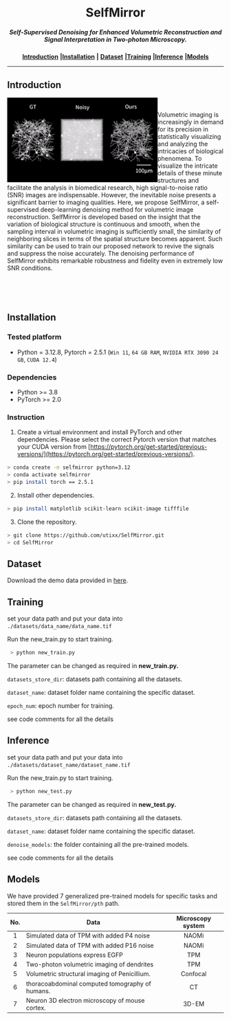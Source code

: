 
<p>
<h1 align="center">SelfMirror</h1>
<h5 align="center">Self-Supervised Denoising for Enhanced Volumetric Reconstruction and Signal
   Interpretation in Two-photon Microscopy.</h5>

[//]: # (<h6 align="right">v0.3.5</h6>)
</p>

<div align="center">

[**Introduction**](#-Introduction) **|**[**Installation**](#-Installation) **|** [**Dataset**](#-Dataset) **|**[**Training**](#-Training) **|**[**Inference**](#-Inference) **|**[**Models**](#-Models)

</div>

---

## Introduction 

<p>
<img src='./img/main.gif' align="left" width=350>
</p>
<br>


Volumetric imaging is increasingly in demand for its precision in statistically
visualizing and analyzing the intricacies of biological phenomena. To visualize the intricate
details of these minute structures and facilitate the analysis in biomedical research, high signal-to-noise
ratio (SNR) images are indispensable. However, the inevitable noise presents a significant
barrier to imaging qualities. Here, we propose SelfMirror, a self-supervised deep-learning
denoising method for volumetric image reconstruction. SelfMirror is developed based on the
insight that the variation of biological structure is continuous and smooth, when the sampling
interval in volumetric imaging is sufficiently small, the similarity of neighboring slices in terms
of the spatial structure becomes apparent. Such similarity can be used to train our proposed
network to revive the signals and suppress the noise accurately. The denoising performance of
SelfMirror exhibits remarkable robustness and fidelity even in extremely low SNR conditions.

<br><br><br>


##  Installation

### Tested platform
  - Python = 3.12.8, Pytorch = 2.5.1 (`Win 11`, `64 GB RAM`, `NVIDIA RTX 3090 24 GB`, `CUDA 12.4`)

### Dependencies 
  - Python >= 3.8
  - PyTorch >= 2.0
    
### Instruction

1. Create a virtual environment and install PyTorch and other dependencies. Please select the correct Pytorch version that matches your CUDA version from [https://pytorch.org/get-started/previous-versions/](https://pytorch.org/get-started/previous-versions/).

 ```bash
 > conda create -n selfmirror python=3.12
 > conda activate selfmirror
 > pip install torch == 2.5.1
 ```
2. Install other dependencies.
 ```bash
 > pip install matplotlib scikit-learn scikit-image tifffile
 ```
3. Clone the repository.
 ```bash
 > git clone https://github.com/utixx/SelfMirror.git
 > cd SelfMirror
 ```

## Dataset

Download the demo data provided in [here](https://github.com/utixx/SelfMirror/releases/tag/data).


## Training 

set your data path and put your data into  ```./datasets/data_name/data_name.tif``` 

Run the new_train.py to start training.
   ```bash
    > python new_train.py
  ```
The parameter can be changed as required in **new_train.py.**

```datasets_store_dir```: datasets path containing all the datasets.

```dataset_name```: dataset folder name containing the specific dataset.

```epoch_num```: epoch number for training.

see code comments for all the details

##  Inference
set your data path and put your data into  ```./datasets/dataset_name/dataset_name.tif``` 

Run the new_train.py to start training.
   ```bash
    > python new_test.py
  ```
The parameter can be changed as required in **new_test.py.**

```datasets_store_dir```: datasets path containing all the datasets.

```dataset_name```: dataset folder name containing the specific dataset.

```denoise_models```: the folder containing all the pre-trained models.

see code comments for all the details

##  Models

We have provided 7 generalized pre-trained models for specific tasks and stored them in the ```SelfMirror/pth``` path.  

| No. | Data                                            | Microscopy system | 
|:---:|-------------------------------------------------|:-----------------:| 
|  1  | Simulated data of TPM with added P4 noise       |       NAOMi       |  
|  2  | Simulated data of TPM with added P16 noise      |       NAOMi       |  
|  3  | Neuron populations express EGFP                 |        TPM        | 
|  4  | Two-photon volumetric imaging of dendrites      |        TPM        |  
|  5  | Volumetric structural imaging of Penicillium.   |     Confocal      | 
|  6  | thoracoabdominal computed tomography of humans. |        CT         |
|  7  | Neuron 3D electron microscopy of mouse cortex.  |       3D-EM       |






